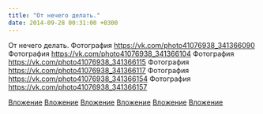 ```yaml
---
title: "От нечего делать."
date: 2014-09-28 00:31:00 +0300
---
```


От нечего делать.
Фотография
https://vk.com/photo41076938_341366090
Фотография
https://vk.com/photo41076938_341366104
Фотография
https://vk.com/photo41076938_341366115
Фотография
https://vk.com/photo41076938_341366117
Фотография
https://vk.com/photo41076938_341366154
Фотография
https://vk.com/photo41076938_341366157

[Вложение](https://vk.com/photo41076938_341366090)
[Вложение](https://vk.com/photo41076938_341366104)
[Вложение](https://vk.com/photo41076938_341366115)
[Вложение](https://vk.com/photo41076938_341366117)
[Вложение](https://vk.com/photo41076938_341366154)
[Вложение](https://vk.com/photo41076938_341366157)
